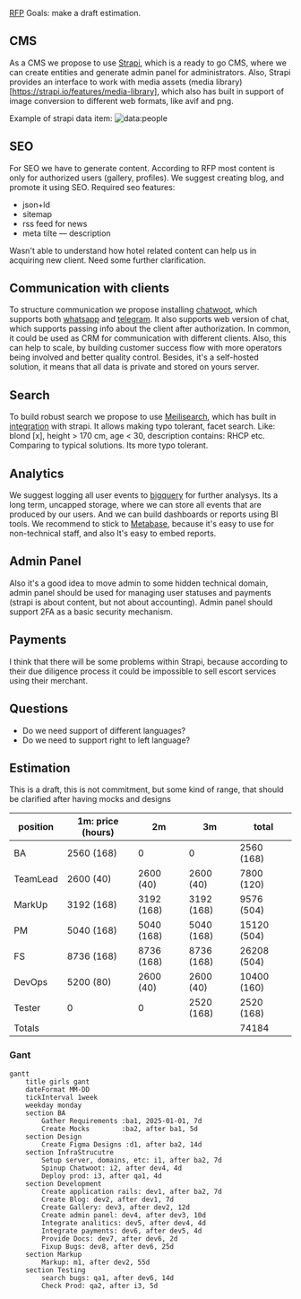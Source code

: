 [RFP](./girls-RFP.pdf)
Goals: make a draft estimation.
## CMS
As a CMS we propose to use [Strapi](https://strapi.io/), which is a ready to go CMS, where we can create entities and generate admin panel for administrators. Also, Strapi provides an interface to work with media assets (media library)[https://strapi.io/features/media-library], which also has built in support of image conversion to different web formats, like avif and png.

Example of strapi data item: ![data:people](https://i.imgur.com/ENUiFbL.png)
## SEO
For SEO we have to generate content. According to RFP most content is only for authorized users (gallery, profiles). We suggest creating blog, and promote it using SEO.
Required seo features:
- json+ld
- sitemap
- rss feed for news
- meta tilte — description

Wasn't able to understand how hotel related content can help us in acquiring new client. Need some further clarification.

## Communication with clients
To structure communication we propose installing [chatwoot](https://www.chatwoot.com/), which supports both [whatsapp](https://www.chatwoot.com/hc/user-guide/articles/1677832735-how-to-setup-a-whats_app-channel) and [telegram](https://www.chatwoot.com/hc/user-guide/articles/1677838569-how-to-setup-a-telegram-channel). It also supports web version of chat, which supports passing info about the client after authorization. In common, it could be used as CRM for communication with different clients. Also, this can help to scale, by building customer success flow with more operators being involved and better quality control. Besides, it's a self-hosted solution, it means that all data is private and stored on yours server.


## Search
To build robust search we propose to use [Meilisearch](https://www.meilisearch.com/), which has built in [integration](https://www.meilisearch.com/blog/strapi-v4-plugin-meilisearch) with strapi. It allows making typo tolerant, facet search. Like: blond [x], height > 170 cm, age < 30, description contains: RHCP etc. Comparing to typical solutions. Its more typo tolerant.

## Analytics
We suggest logging all user events to [bigquery](https://cloud.google.com/bigquery) for further analysys. Its a long term, uncapped storage, where we can store all events that are produced by our users. And we can build dashboards or reports using BI tools. We recommend to stick to [Metabase](https://www.metabase.com/), because it's easy to use for non-technical staff, and also It's easy to embed reports.

## Admin Panel 
Also it's a good idea to move admin to some hidden technical domain, admin panel should be used for managing user statuses and payments (strapi is about content, but not about accounting).
Admin panel should support 2FA as a basic security mechanism.
## Payments
I think that there will be some problems within Strapi, because according to their due diligence process it could be impossible to sell escort services using their merchant. 

## Questions
- Do we need support of different languages?
- Do we need to support right to left language?

## Estimation
This is a draft, this is not commitment, but some kind of range, that should be clarified after having mocks and designs

| position | 1m: price (hours) | 2m         | 3m         | total       |
| -------- | ----------------- | ---------- | ---------- | ----------- |
| BA       | 2560 (168)        | 0          | 0          | 2560 (168)  |
| TeamLead | 2600 (40)         | 2600 (40)  | 2600 (40)  | 7800 (120)  |
| MarkUp   | 3192 (168)        | 3192 (168) | 3192 (168) | 9576 (504)  |
| PM       | 5040 (168)        | 5040 (168) | 5040 (168) | 15120 (504) |
| FS       | 8736 (168)        | 8736 (168) | 8736 (168) | 26208 (504) |
| DevOps   | 5200 (80)         | 2600 (40)  | 2600 (40)  | 10400 (160) |
| Tester   | 0                 | 0          | 2520 (168) | 2520 (168)  |
| Totals   |                   |            |            | 74184       |

### Gant
```mermaid
gantt
    title girls gant
    dateFormat MM-DD
    tickInterval 1week
    weekday monday
    section BA
        Gather Requirements :ba1, 2025-01-01, 7d
        Create Mocks        :ba2, after ba1, 5d
    section Design
		Create Figma Designs :d1, after ba2, 14d 
	section InfraStrucutre
		Setup server, domains, etc: i1, after ba2, 7d
		Spinup Chatwoot: i2, after dev4, 4d
		Deploy prod: i3, after qa1, 4d
	section Development
		Create application rails: dev1, after ba2, 7d
		Create Blog: dev2, after dev1, 7d
		Create Gallery: dev3, after dev2, 12d
		Create admin panel: dev4, after dev3, 10d
		Integrate analitics: dev5, after dev4, 4d
		Integrate payments: dev6, after dev5, 4d 
		Provide Docs: dev7, after dev6, 2d
		Fixup Bugs: dev8, after dev6, 25d
	section Markup
		Markup: m1, after dev2, 55d
	section Testing
	    search bugs: qa1, after dev6, 14d
	    Check Prod: qa2, after i3, 5d
		
```
